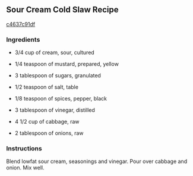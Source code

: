 ## Sour Cream Cold Slaw Recipe

[c4637c91df](http://cookeatshare.com/recipes/sour-cream-cold-slaw-49885)

### Ingredients

 - 3/4 cup of cream, sour, cultured

 - 1/4 teaspoon of mustard, prepared, yellow

 - 3 tablespoon of sugars, granulated

 - 1/2 teaspoon of salt, table

 - 1/8 teaspoon of spices, pepper, black

 - 3 tablespoon of vinegar, distilled

 - 4 1/2 cup of cabbage, raw

 - 2 tablespoon of onions, raw

### Instructions

Blend lowfat sour cream, seasonings and vinegar. Pour over cabbage and onion. Mix well.